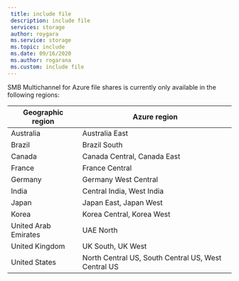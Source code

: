 ```yaml
---
 title: include file
 description: include file
 services: storage
 author: roygara
 ms.service: storage
 ms.topic: include
 ms.date: 09/16/2020
 ms.author: rogarana
 ms.custom: include file
---
```

SMB Multichannel for Azure file shares is currently only available in the following regions:

| Geographic region | Azure region |
|-------------|-------------------|
| Australia | Australia East |
| Brazil | Brazil South |
| Canada | Canada Central, Canada East |
| France | France Central |
| Germany | Germany West Central |
| India | Central India, West India |
| Japan | Japan East, Japan West |
| Korea | Korea Central, Korea West |
| United Arab Emirates | UAE North |
| United Kingdom | UK South, UK West |
| United States | North Central US, South Central US, West Central US |
